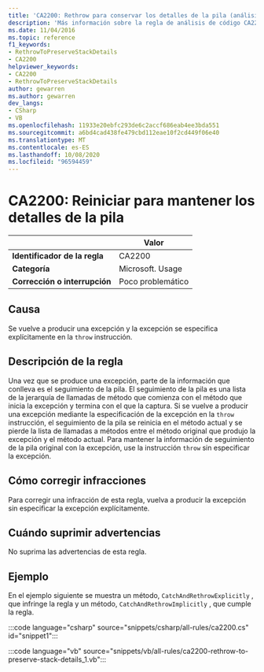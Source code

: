 ```yaml
---
title: 'CA2200: Rethrow para conservar los detalles de la pila (análisis de código)'
description: 'Más información sobre la regla de análisis de código CA2200: Rethrow para conservar los detalles de la pila'
ms.date: 11/04/2016
ms.topic: reference
f1_keywords:
- RethrowToPreserveStackDetails
- CA2200
helpviewer_keywords:
- CA2200
- RethrowToPreserveStackDetails
author: gewarren
ms.author: gewarren
dev_langs:
- CSharp
- VB
ms.openlocfilehash: 11933e20ebfc293de6c2accf686eab4ee3bda551
ms.sourcegitcommit: a6bd4cad438fe479cbd112eae10f2cd449f06e40
ms.translationtype: MT
ms.contentlocale: es-ES
ms.lasthandoff: 10/08/2020
ms.locfileid: "96594459"
---
```

# <a name="ca2200-rethrow-to-preserve-stack-details"></a>CA2200: Reiniciar para mantener los detalles de la pila

| | Valor |
|-|-|
| **Identificador de la regla** |CA2200|
| **Categoría** |Microsoft. Usage|
| **Corrección o interrupción** |Poco problemático|

## <a name="cause"></a>Causa

Se vuelve a producir una excepción y la excepción se especifica explícitamente en la `throw` instrucción.

## <a name="rule-description"></a>Descripción de la regla

Una vez que se produce una excepción, parte de la información que conlleva es el seguimiento de la pila. El seguimiento de la pila es una lista de la jerarquía de llamadas de método que comienza con el método que inicia la excepción y termina con el que la captura. Si se vuelve a producir una excepción mediante la especificación de la excepción en la `throw` instrucción, el seguimiento de la pila se reinicia en el método actual y se pierde la lista de llamadas a métodos entre el método original que produjo la excepción y el método actual. Para mantener la información de seguimiento de la pila original con la excepción, use la instrucción `throw` sin especificar la excepción.

## <a name="how-to-fix-violations"></a>Cómo corregir infracciones

Para corregir una infracción de esta regla, vuelva a producir la excepción sin especificar la excepción explícitamente.

## <a name="when-to-suppress-warnings"></a>Cuándo suprimir advertencias

No suprima las advertencias de esta regla.

## <a name="example"></a>Ejemplo

En el ejemplo siguiente se muestra un método, `CatchAndRethrowExplicitly` , que infringe la regla y un método, `CatchAndRethrowImplicitly` , que cumple la regla.

:::code language="csharp" source="snippets/csharp/all-rules/ca2200.cs" id="snippet1":::

:::code language="vb" source="snippets/vb/all-rules/ca2200-rethrow-to-preserve-stack-details_1.vb":::
